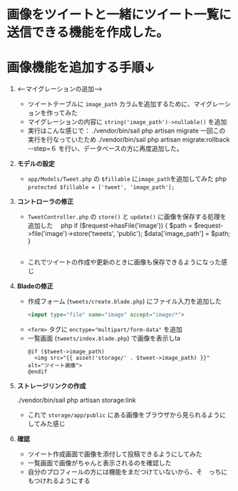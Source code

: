 # 画像をツイートと一緒にツイート一覧に送信できる機能を作成した。

# 画像機能を追加する手順↓

1. <--マイグレーションの追加-->
   - ツイートテーブルに `image_path` カラムを追加するために、マイグレーションを作ってみた
   - マイグレーションの内容に `string('image_path')->nullable()` を追加
   - 実行はこんな感じで：
     ./vendor/bin/sail php artisan migrate
     一回この実行を行なっていたため
     ./vendor/bin/sail php artisan migrate:rollback --step=６
     を行い、データベースの方に再度追加した。

2. **モデルの設定**
   - `app/Models/Tweet.php` の `$fillable` に`image_path`を追加してみた
     php
     `protected $fillable = ['tweet', 'image_path'];`

3. **コントローラの修正**
   - `TweetController.php` の `store()` と `update()` に画像を保存する処理を追加した
     　php
     if ($request->hasFile('image')) {
         $path = $request->file('image')->store('tweets', 'public');
         $data['image_path'] = $path;
     }
     ```
   - これでツイートの作成や更新のときに画像も保存できるようになった感じ

4. **Bladeの修正**
   - 作成フォーム (`tweets/create.blade.php`) にファイル入力を追加した
     ```html
     <input type="file" name="image" accept="image/*">
     ```
   - `<form>` タグに `enctype="multipart/form-data"` を追加
   - 一覧画面 (`tweets/index.blade.php`) で画像を表示しta
     ```blade
     @if ($tweet->image_path)
       <img src="{{ asset('storage/' . $tweet->image_path) }}" alt="ツイート画像">
     @endif
     ```

5. **ストレージリンクの作成**
   
   ./vendor/bin/sail php artisan storage:link
   
   - これで `storage/app/public` にある画像をブラウザから見られるようにしてみた感じ

6. **確認**
   - ツイート作成画面で画像を添付して投稿できるようにしてみた
   - 一覧画面で画像がちゃんと表示されるのを確認した
   - 自分のプロフィールの方には機能をまだつけていないから、そ　っちにもつけれるようにする